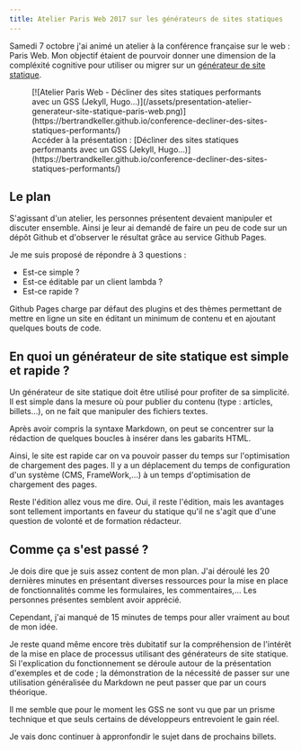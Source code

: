 ```yaml
---
title: Atelier Paris Web 2017 sur les générateurs de sites statiques
---
```


Samedi 7 octobre j'ai animé un atelier à la conférence française sur le web : Paris Web. Mon objectif étaient de pourvoir donner une dimension de la compléxité cognitive pour utiliser ou migrer sur un [générateur de site statique](/generateur-site-statique/).

<figure markdown="1">
[![Atelier Paris Web - Décliner des sites statiques performants avec un GSS (Jekyll, Hugo…)](/assets/presentation-atelier-generateur-site-statique-paris-web.png)](https://bertrandkeller.github.io/conference-decliner-des-sites-statiques-performants/)<br>
Accéder à la présentation : [Décliner des sites statiques performants avec un GSS (Jekyll, Hugo…)](https://bertrandkeller.github.io/conference-decliner-des-sites-statiques-performants/)
</figure>

## Le plan

S'agissant d'un atelier, les personnes présentent devaient manipuler et discuter ensemble. Ainsi je leur ai demandé de faire un peu de code sur un dépôt Github et d'observer le résultat grâce au service Github Pages.

Je me suis proposé de répondre à 3 questions : 
  * Est-ce simple ?
  * Est-ce éditable par un client lambda ?
  * Est-ce rapide ?

Github Pages charge par défaut des plugins et des thèmes permettant de mettre en ligne un site en éditant un minimum de contenu et en ajoutant quelques bouts de code.

## En quoi un générateur de site statique est simple et rapide ?

Un générateur de site statique doit être utilisé pour profiter de sa simplicité. Il est simple dans la mesure où pour publier du contenu (type : articles, billets…), on ne fait que manipuler des fichiers textes.

Après avoir compris la syntaxe Markdown, on peut se concentrer sur la rédaction de quelques boucles à insérer dans les gabarits HTML.

Ainsi, le site est rapide car on va pouvoir passer du temps sur l'optimisation de chargement des pages. Il y a un déplacement du temps de configuration d'un système (CMS, FrameWork,…) à un temps d'optimisation de chargement des pages.

Reste l'édition allez vous me dire. Oui, il reste l'édition, mais les avantages sont tellement importants en faveur du statique qu'il ne s'agit que d'une question de volonté et de formation rédacteur.

## Comme ça s'est passé ?

Je dois dire que je suis assez content de mon plan. J'ai déroulé les 20 dernières minutes en présentant diverses ressources pour la mise en place de fonctionnalités comme les formulaires, les commentaires,… Les personnes présentes semblent avoir apprécié.

Cependant, j'ai manqué de 15 minutes de temps pour aller vraiment au bout de mon idée.

Je reste quand même encore très dubitatif sur la compréhension de l'intérêt de la mise en place de processus utilisant des générateurs de site statique. Si l'explication du fonctionnement se déroule autour de la présentation d'exemples et de code ; la démonstration de la nécessité de passer sur une utilisation généralisée du Markdown ne peut passer que par un cours théorique.

Il me semble que pour le moment les GSS ne sont vu que par un prisme technique et que seuls certains de développeurs entrevoient le gain réel.

Je vais donc continuer à appronfondir le sujet dans de prochains billets.



